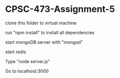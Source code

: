 # CPSC-473-Assignment-5

clone this folder to virtual machine

run "npm install" to install all dependencies

start mongoDB server with "mongod"

start redis

Type "node server.js"

Go to localhost:3000
